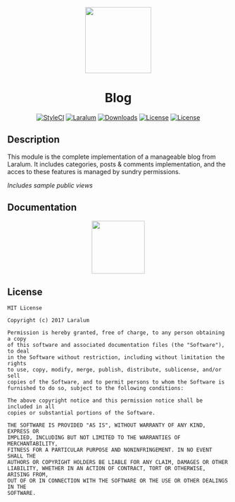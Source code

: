
<p align="center"><a href="https://laralum.com"><img height="150" src="https://avatars1.githubusercontent.com/u/22253051"></a></p>

<h1 align="center" style"font-size:250px">Blog</h1>

<p align="center">
<a href="https://styleci.io/repos/83248616"><img src="https://styleci.io/repos/83248616/shield?style=flat&branch=master" alt="StyleCI"></a>
<a href="https://github.com/laralum"><img src="https://img.shields.io/badge/Built%20For-Laralum-orange.svg" alt="Laralum"></a>
<a href="https://github.com/laralum/Blog"><img src="https://poser.pugx.org/laralum/blog/d/total.svg" alt="Downloads"></a>
<a href="https://github.com/Laralum/Blog/releases"><img src="https://poser.pugx.org/laralum/blog/v/stable.svg" alt="License"></a>
<a href="https://raw.githubusercontent.com/Laralum/Blog/master/LICENSE"><img src="https://poser.pugx.org/laralum/blog/license.svg" alt="License"></a>
</p>

## Description

This module is the complete implementation of a manageable blog from Laralum.
It includes categories, posts & comments implementation, and the acces to these features is managed by sundry permissions.

*Includes sample public views*

## Documentation

<p align="center">
<a href="https://laralum.com/docs/blog"><img height="120" src="http://i.imgur.com/47WnADd.png"></a>
</p>

## License

```
MIT License

Copyright (c) 2017 Laralum

Permission is hereby granted, free of charge, to any person obtaining a copy
of this software and associated documentation files (the "Software"), to deal
in the Software without restriction, including without limitation the rights
to use, copy, modify, merge, publish, distribute, sublicense, and/or sell
copies of the Software, and to permit persons to whom the Software is
furnished to do so, subject to the following conditions:

The above copyright notice and this permission notice shall be included in all
copies or substantial portions of the Software.

THE SOFTWARE IS PROVIDED "AS IS", WITHOUT WARRANTY OF ANY KIND, EXPRESS OR
IMPLIED, INCLUDING BUT NOT LIMITED TO THE WARRANTIES OF MERCHANTABILITY,
FITNESS FOR A PARTICULAR PURPOSE AND NONINFRINGEMENT. IN NO EVENT SHALL THE
AUTHORS OR COPYRIGHT HOLDERS BE LIABLE FOR ANY CLAIM, DAMAGES OR OTHER
LIABILITY, WHETHER IN AN ACTION OF CONTRACT, TORT OR OTHERWISE, ARISING FROM,
OUT OF OR IN CONNECTION WITH THE SOFTWARE OR THE USE OR OTHER DEALINGS IN THE
SOFTWARE.
```
